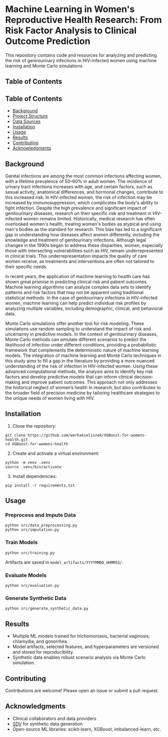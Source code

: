 # Machine Learning in Women's Reproductive Health Research: From Risk Factor Analysis to Clinical Outcome Prediction

This repository contains code and resources for analyzing and predicting the risk of genirourinary infections in HIV-infected women using machine learning and Monte Carlo simulations

## Table of Contents

## Table of Contents
- [Background](#background)
- [Project Structure](#project-structure)
- [Data Sources](#data-sources)
- [Installation](#installation)
- [Usage](#usage)
- [Results](#results)
- [Contributing](#contributing)
- [Acknowledgments](#acknowledgments)

## Background

Genital infections are among the most common infections affecting women, with a lifetime prevalence of 50–60% in adult women. The incidence of urinary tract infections increases with age, and certain factors, such as sexual activity, anatomical differences, and hormonal changes, contribute to this increased risk. In HIV-infected women, the risk of infection may be increased by immunosuppression, which complicates the body's ability to fight infection. Despite the high prevalence and significant impact of genitourinary diseases, research on their specific risk and treatment in HIV-infected women remains limited. Historically, medical research has often overlooked women's health, treating women's bodies as atypical and using men's bodies as the standard for research. This bias has led to a significant gap in understanding how diseases affect women differently, including the knowledge and treatment of genitourinary infections. Although legal changes in the 1990s began to address these disparities, women, especially those with intersecting vulnerabilities such as HIV, remain underrepresented in clinical trials. This underrepresentation impacts the quality of care women receive, as treatments and interventions are often not tailored to their specific needs.

In recent years, the application of machine learning to health care has shown great promise in predicting clinical risk and patient outcomes. Machine learning algorithms can analyze complex data sets to identify patterns and risk factors that may not be apparent using traditional statistical methods. In the case of genitourinary infections in HIV-infected women, machine learning can help predict individual risk profiles by analyzing multiple variables, including demographic, clinical, and behavioral data.

Monte Carlo simulations offer another tool for risk modeling. These simulations use random sampling to understand the impact of risk and uncertainty in predictive models. In the context of genitourinary diseases, Monte Carlo methods can simulate different scenarios to predict the likelihood of infection under different conditions, providing a probabilistic framework that complements the deterministic nature of machine learning models. The integration of machine learning and Monte Carlo techniques in this study aims to fill a gap in the literature by providing a more nuanced understanding of the risk of infection in HIV-infected women. Using these advanced computational methods, the analysis aims to identify key risk factors and develop predictive models that can inform clinical decision-making and improve patient outcomes. This approach not only addresses the historical neglect of women’s health in research, but also contributes to the broader field of precision medicine by tailoring healthcare strategies to the unique needs of women living with HIV.

## Installation

1. Clone the repository:
```
git clone https://github.com/werkakieliszek/XGBoost-for-womens-health.git
cd XGBoost-for-womens-health
```
2. Create and activate a virtual environment:
```
python -m venv .venv
source .venv/bin/activate
```
3. Install dependencies:
```
pip install -r requirements.txt
```
## Usage

### Preprocess and Impute Data
```
python src/data_preprocessing.py
python src/imputation.py
```
### Train Models
```
python src/training.py
```
Artifacts are saved in `model_artifacts/YYYYMMDD_HHMMSS/`.

### Evaluate Models
```
python src/evaluation.py
```
### Generate Synthetic Data
```
python src/generate_synthetic_data.py
```
## Results

- Multiple ML models trained for trichomoniasis, bacterial vaginosis, chlamydia, and gonorrhea.
- Model artifacts, selected features, and hyperparameters are versioned and stored for reproducibility.
- Synthetic data enables robust scenario analysis via Monte Carlo simulation.

## Contributing

Contributions are welcome! Please open an issue or submit a pull request.

## Acknowledgments

- Clinical collaborators and data providers
- [SDV](https://sdv.dev/) for synthetic data generation
- Open-source ML libraries: scikit-learn, XGBoost, imbalanced-learn, etc.